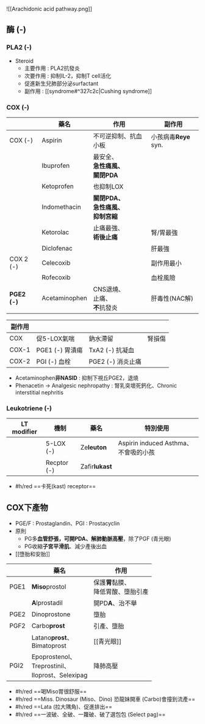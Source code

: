 ![[Arachidonic acid pathway.png]]
## 酶 (-)
### PLA2 (-)
- Steroid
	- 主要作用 : PLA2抗發炎
	- 次要作用 : 抑制IL-2，抑制T cell活化
	- 促進新生兒肺部分泌surfactant
	- 副作用 : [[syndrome#^327c2c|Cushing syndrome]]
### COX (-)
|         | 藥名           | 作用                        | 副作用            |
|----------|----------------|-----------------------------|-------------------|
| COX (-)  | Aspirin        | 不可逆抑制、抗血小板                    | 小孩病毒**Reye** syn. |
|          | Ibuprofen      | 最安全、<br>**急性痛風、<br>關閉PDA**            |                   |
|          | Ketoprofen     | 也抑制LOX                   |                   |
|          | Indomethacin   | **關閉PDA、<br>急性痛風、<br>抑制宮縮** |                   |
|          | Ketorolac      | 止痛最強、<br>**術後止痛**          | 腎/胃最強         |
|          | Diclofenac     |                             | 肝最強            |
| COX 2 (-) | Celecoxib      |                             | 副作用最小        |
|          | Rofecoxib      |                             | 血栓風險          |
| **PGE2 (-)**  | Acetaminophen  | CNS退燒、<br>止痛、<br>**不**抗發炎       | 肝毒性(NAC解)     |

| 副作用 |                |                  |        |
|--------|----------------|------------------|--------|
| COX    | 促5-LOX氣喘    | 鈉水滯留         | 腎損傷 |
| COX-1  | PGE1 (-) 胃潰瘍 | TxA2 (-) 抗凝血   |        |
| COX-2  | PGI (-) 血栓    | PGE2 (-) 消炎止痛 |        |
- Acetaminophen**非NASID** : 抑制下視丘PGE2，退燒
- Phenacetin -> Analgesic nephropathy : 腎乳突壞死鈣化、Chronic interstitial nephritis
### Leukotriene (-)
| LT modifier | 機制        | 藥名        | 特別使用                             |
|----------------------|-------------|-------------|--------------------------------------|
|                      | 5-LOX (-)   | Ze**leuton**    | Aspirin induced Asthma、不會吸的小孩 |
|                      | Recptor (-) | Zafir**lukast** |                                      |
- #h/red ==卡死(kast) receptor==
## COX下產物
- PGE/F : Prostaglandin、PGI : Prostacyclin
- 原則
	- PG多**血管舒張，可開PDA、解肺動脈高壓**，除了PGF (青光眼)
	- PG收縮**子宮平滑肌**、減少產後出血
- [[墮胎和安胎]]

|      | 藥名                                 | 作用                 |
|------|--------------------------------------|----------------------|
| PGE1 | **Miso**prostol                          | 保護**胃**黏膜、<br>降低胃酸、墮胎引產 |
|      | **A**lprostadil                          | 開PD**A**、治不舉         |
| PGE2 | Dinoprostone                         | 墮胎                 |
| PGF2 | Carbo**prost**                           | 引產、墮胎           |
|      | Latano**prost**、<br>Bimatoprost                          | [[青光眼]]               |
| PGI2 | Epoprostenol、<br>Treprostinil、<br>Iloprost、Selexipag | 降肺高壓             |
- #h/red  ==喝Miso胃很舒服==
- #h/red ==Miss. Dinosaur (Miso、Dino) 恐龍妹開車 (Carbo)會撞到流產==
- #h/red ==Lata (拉大隅角)、促進排出==
- #h/red ==一波破、全破、一籮破、破了選包包 (Select pag)==


